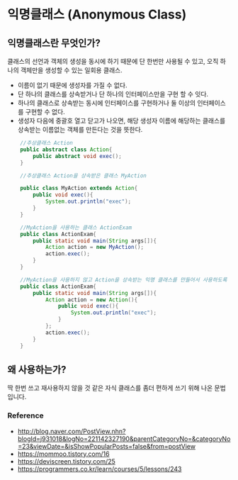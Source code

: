 # 익명클래스 (Anonymous Class)

## 익명클래스란 무엇인가?

클래스의 선언과 객체의 생성을 동시에 하기 때문에 단 한번만 사용될 수 있고, 오직 하나의 객체만을 생성할 수 있는 일회용 클래스.

* 이름이 없기 때문에 생성자를 가질 수 없다.
* 단 하나의 클래스를 상속받거나 단 하나의 인터페이스만을 구현 할 수 잇다.
* 하나의 클래스로 상속받는 동시에 인터페이스를 구현하거나 둘 이상의 인터페이스를 구현할 수 없다.
* 생성자 다음에 중괄호 열고 닫고가 나오면, 해당 생성자 이름에 해당하는 클래스를 상속받는 이름없는 객체를 만든다는 것을 뜻한다.

~~~java
    //추상클래스 Action 
    public abstract class Action{
        public abstract void exec();
    }

    //추상클래스 Action을 상속받은 클래스 MyAction

    public class MyAction extends Action{
        public void exec(){
            System.out.println("exec");
        }
    }

    //MyAction을 사용하는 클래스 ActionExam 
    public class ActionExam{
        public static void main(String args[]){
            Action action = new MyAction();
            action.exec();
        }
    }

    //MyAction을 사용하지 않고 Action을 상속받는 익명 클래스를 만들어서 사용하도록 수정해 보도록 하겠습니다.
    public class ActionExam{
        public static void main(String args[]){
            Action action = new Action(){
                public void exec(){
                    System.out.println("exec");
                }
            };
            action.exec();
        }
    }
~~~







## 왜 사용하는가?

딱 한번 쓰고 재사용하지 않을 것 같은 자식 클래스를  좀더 편하게 쓰기 위해 나온 문법 입니다.





### Reference

* http://blog.naver.com/PostView.nhn?blogId=j931018&logNo=221142327190&parentCategoryNo=&categoryNo=23&viewDate=&isShowPopularPosts=false&from=postView
* https://mommoo.tistory.com/16
* https://deviscreen.tistory.com/25
* https://programmers.co.kr/learn/courses/5/lessons/243

